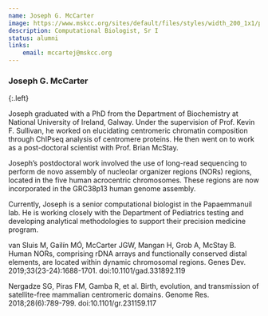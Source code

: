 ```yaml
---
name: Joseph G. McCarter
image: https://www.mskcc.org/sites/default/files/styles/width_200_1x1/public/node/161449/3x2/mccarter_joseph_180611_09_1200x800.jpg?h=10d202d3
description: Computational Biologist, Sr I
status: alumni
links:
    email: mccartej@mskcc.org
---
```


### Joseph G. McCarter
{:.left}

Joseph graduated with a PhD from the Department of Biochemistry at National University of Ireland, Galway. Under the supervision of Prof. Kevin F. Sullivan, he worked on elucidating centromeric chromatin composition through ChIPseq analysis of centromere proteins. He then went on to work as a post-doctoral scientist with Prof. Brian McStay.

Joseph’s postdoctoral work involved the use of long-read sequencing to perform de novo assembly of nucleolar organizer regions (NORs) regions, located in the five human acrocentric chromosomes. These regions are now incorporated in the GRC38p13 human genome assembly.

Currently, Joseph is a senior computational biologist in the Papaemmanuil lab. He is working closely with the Department of Pediatrics testing and developing analytical methodologies to support their precision medicine program.

van Sluis M, Gailín MÓ, McCarter JGW, Mangan H, Grob A, McStay B. Human NORs, comprising rDNA arrays and functionally conserved distal elements, are located within dynamic chromosomal regions. Genes Dev. 2019;33(23-24):1688-1701. doi:10.1101/gad.331892.119

Nergadze SG, Piras FM, Gamba R, et al. Birth, evolution, and transmission of satellite-free mammalian centromeric domains. Genome Res. 2018;28(6):789-799. doi:10.1101/gr.231159.117  
        